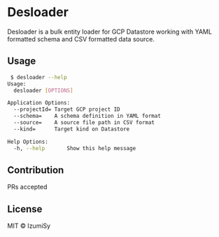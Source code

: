 # Desloader
Desloader is a bulk entity loader for GCP Datastore working with YAML formatted schema and CSV formatted data source.

## Usage
```bash
 $ desloader --help
Usage:
  desloader [OPTIONS]

Application Options:
  --projectId= Target GCP project ID
  --schema=    A schema definition in YAML format
  --source=    A source file path in CSV format
  --kind=      Target kind on Datastore

Help Options:
  -h, --help       Show this help message
```

## Contribution
PRs accepted

## License
MIT © IzumiSy
